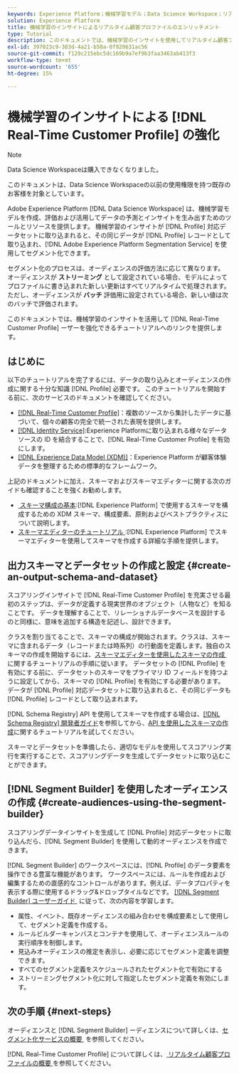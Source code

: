 ```yaml
---
keywords: Experience Platform；機械学習モデル；Data Science Workspace；リアルタイム顧客プロファイル；人気のトピック；機械学習のインサイト
solution: Experience Platform
title: 機械学習のインサイトによるリアルタイム顧客プロファイルのエンリッチメント
type: Tutorial
description: このドキュメントでは、機械学習のインサイトを使用してリアルタイム顧客プロファイルを強化する方法に関するガイドを提供します。
exl-id: 397023c9-383d-4a21-b58a-0f920631ac56
source-git-commit: f129c215ebc5dc169b9a7ef9b3faa3463ab413f3
workflow-type: tm+mt
source-wordcount: '655'
ht-degree: 15%

---
```


# 機械学習のインサイトによる [!DNL Real-Time Customer Profile] の強化

>[!NOTE]
>
>Data Science Workspaceは購入できなくなりました。
>
>このドキュメントは、Data Science Workspaceの以前の使用権限を持つ既存のお客様を対象としています。

Adobe Experience Platform [!DNL Data Science Workspace] は、機械学習モデルを作成、評価および活用してデータの予測とインサイトを生み出すためのツールとリソースを提供します。 機械学習のインサイトが [!DNL Profile] 対応データセットに取り込まれると、その同じデータが [!DNL Profile] レコードとして取り込まれ、[!DNL Adobe Experience Platform Segmentation Service] を使用してセグメント化できます。

セグメント化のプロセスは、オーディエンスの評価方法に応じて異なります。 オーディエンスが **ストリーミング** として設定されている場合、モデルによってプロファイルに書き込まれた新しい更新はすべてリアルタイムで処理されます。 ただし、オーディエンスが **バッチ** 評価用に設定されている場合、新しい値は次のバッチで評価されます。

このドキュメントでは、機械学習のインサイトを活用して [!DNL Real-Time Customer Profile] ーザーを強化できるチュートリアルへのリンクを提供します。

## はじめに

以下のチュートリアルを完了するには、データの取り込みとオーディエンスの作成に関する十分な知識 [!DNL Profile] 必要です。 このチュートリアルを開始する前に、次のサービスのドキュメントを確認してください。

- [[!DNL Real-Time Customer Profile]](../../profile/home.md)：複数のソースから集計したデータに基づいて、個々の顧客の完全で統一された表現を提供します。
- [[!DNL Identity Service]](../../identity-service/home.md):Experience Platformに取り込まれる様々なデータソースの ID を結合することで、[!DNL Real-Time Customer Profile] を有効にします。
- [[!DNL Experience Data Model (XDM)]](../../xdm/home.md)：Experience Platform が顧客体験データを整理するための標準的なフレームワーク。

上記のドキュメントに加え、スキーマおよびスキーマエディターに関する次のガイドも確認することを強くお勧めします。

- [&#x200B; スキーマ構成の基本 &#x200B;](../../xdm/schema/composition.md):[!DNL Experience Platform] で使用するスキーマを構成するための XDM スキーマ、構成要素、原則およびベストプラクティスについて説明します。
- [&#x200B; スキーマエディターのチュートリアル &#x200B;](../../xdm/tutorials/create-schema-ui.md):[!DNL Experience Platform] でスキーマエディターを使用してスキーマを作成する詳細な手順を提供します。

## 出力スキーマとデータセットの作成と設定 {#create-an-output-schema-and-dataset}

スコアリングインサイトで [!DNL Real-Time Customer Profile] を充実させる最初のステップは、データが定義する現実世界のオブジェクト（人物など）を知ることです。 データを理解することで、リレーショナルデータベースを設計するのと同様に、意味を追加する構造を記述し、設計できます。

クラスを割り当てることで、スキーマの構成が開始されます。クラスは、スキーマに含まれるデータ（レコードまたは時系列）の行動面を定義します。独自のスキーマの作成を開始するには、[&#x200B; スキーマエディターを使用したスキーマの作成 &#x200B;](../../xdm/tutorials/create-schema-ui.md) に関するチュートリアルの手順に従います。 データセットの [!DNL Profile] を有効にする前に、データセットのスキーマをプライマリ ID フィールドを持つように設定してから、スキーマの [!DNL Profile] を有効にする必要があります。 データが [!DNL Profile] 対応データセットに取り込まれると、その同じデータも [!DNL Profile] レコードとして取り込まれます。

[!DNL Schema Registry] API を使用してスキーマを作成する場合は、[[!DNL Schema Registry] 開発者ガイド](../../xdm/api/getting-started.md)を参照してから、[API を使用したスキーマの作成](../../xdm/tutorials/create-schema-api.md)に関するチュートリアルを試してください。

スキーマとデータセットを準備したら、適切なモデルを使用してスコアリング実行を実行することで、スコアリングデータを生成してデータセットに取り込むことができます。

## [!DNL Segment Builder] を使用したオーディエンスの作成 {#create-audiences-using-the-segment-builder}

スコアリングデータインサイトを生成して [!DNL Profile] 対応データセットに取り込んだら、[!DNL Segment Builder] を使用して動的オーディエンスを作成できます。

[!DNL Segment Builder] のワークスペースには、[!DNL Profile] のデータ要素を操作できる豊富な機能があります。 ワークスペースには、ルールを作成および編集するための直感的なコントロールがあります。例えば、データプロパティを表示する際に使用するドラッグ&amp;ドロップタイルなどです。 [[!DNL Segment Builder]  ユーザーガイド &#x200B;](../../segmentation/ui/segment-builder.md) に従って、次の内容を学習します。

- 属性、イベント、既存オーディエンスの組み合わせを構成要素として使用して、セグメント定義を作成する。
- ルールビルダーキャンバスとコンテナを使用して、オーディエンスルールの実行順序を制御します。
- 見込みオーディエンスの推定を表示し、必要に応じてセグメント定義を調整できます。
- すべてのセグメント定義をスケジュールされたセグメント化で有効にする
- ストリーミングセグメント化に対して指定したセグメント定義を有効にします。

## 次の手順 {#next-steps}

オーディエンスと [!DNL Segment Builder] ーディエンスについて詳しくは、[&#x200B; セグメント化サービスの概要 &#x200B;](../../segmentation/home.md) を参照してください。

[!DNL Real-Time Customer Profile] について詳しくは、[&#x200B; リアルタイム顧客プロファイルの概要 &#x200B;](../../profile/home.md) を参照してください。

